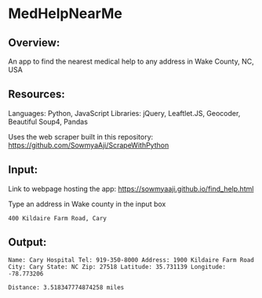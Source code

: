 # MedHelpNearMe

## Overview:

An app to find the nearest medical help to any address in Wake County, NC, USA

## Resources:

Languages: Python, JavaScript
Libraries: jQuery, Leaftlet.JS, Geocoder, Beautiful Soup4, Pandas

Uses the web scraper built in this repository: https://github.com/SowmyaAji/ScrapeWithPython


## Input:

Link to webpage hosting the app: https://sowmyaaji.github.io/find_help.html

Type an address in Wake county in the input box

```
400 Kildaire Farm Road, Cary 
```

## Output: 

```
Name: Cary Hospital Tel: 919-350-8000 Address: 1900 Kildaire Farm Road City: Cary State: NC Zip: 27518 Latitude: 35.731139 Longitude: -78.773206
```

```
Distance: 3.518347774874258 miles
```
